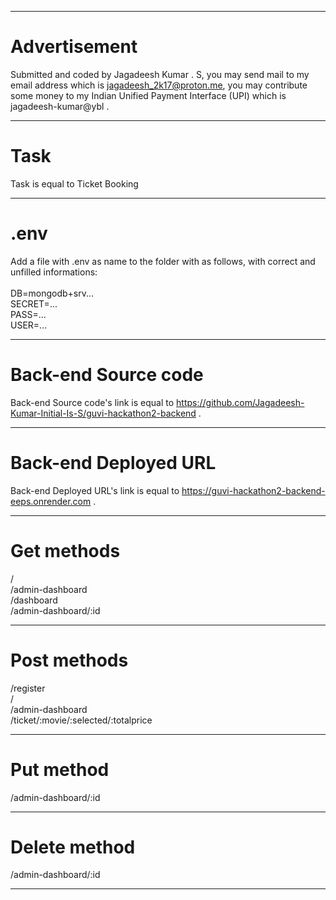 <hr/>

# Advertisement

Submitted and coded by Jagadeesh Kumar . S, you may send mail to my email address which is jagadeesh_2k17@proton.me, you may contribute some money to my Indian Unified Payment Interface (UPI) which is jagadeesh-kumar@ybl .

<hr/>

# Task

Task is equal to Ticket Booking

<hr/>

# .env

Add a file with .env as name to the folder with as follows, with correct and unfilled informations: <br/>
<br/>
DB=mongodb+srv...<br/>
SECRET=...<br/>
PASS=...<br/>
USER=...<br/>

<hr/>

# Back-end Source code

Back-end Source code's link is equal to https://github.com/Jagadeesh-Kumar-Initial-Is-S/guvi-hackathon2-backend .

<hr/>

# Back-end Deployed URL

Back-end Deployed URL's link is equal to https://guvi-hackathon2-backend-eeps.onrender.com .

<hr/>

# Get methods

/<br/>
/admin-dashboard<br/>
/dashboard<br/>
/admin-dashboard/:id<br/>

<hr/>

# Post methods

/register<br/>
/<br/>
/admin-dashboard<br/>
/ticket/:movie/:selected/:totalprice<br/>

<hr/>

# Put method

/admin-dashboard/:id <br/>

<hr/>

# Delete method

/admin-dashboard/:id <br/>

<hr/>
